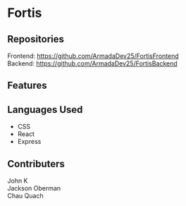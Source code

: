 # Fortis

## Repositories
Frontend: https://github.com/ArmadaDev25/FortisFrontend <br>
Backend: https://github.com/ArmadaDev25/FortisBackend

## Features


## Languages Used
- CSS
- React
- Express

## Contributers
John K <br>
Jackson Oberman <br>
Chau Quach

